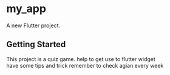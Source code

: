 # my_app

A new Flutter project.

## Getting Started

This project is a quiz game. help to get use to flutter widget </br>
have some tips and trick remember to check agian every week

